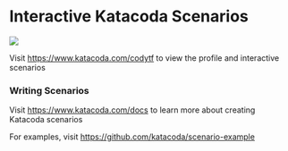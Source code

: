 # Interactive Katacoda Scenarios

[![](http://shields.katacoda.com/katacoda/codytf/count.svg)](https://www.katacoda.com/codytf "Get your profile on Katacoda.com")

Visit https://www.katacoda.com/codytf to view the profile and interactive scenarios

### Writing Scenarios
Visit https://www.katacoda.com/docs to learn more about creating Katacoda scenarios

For examples, visit https://github.com/katacoda/scenario-example
